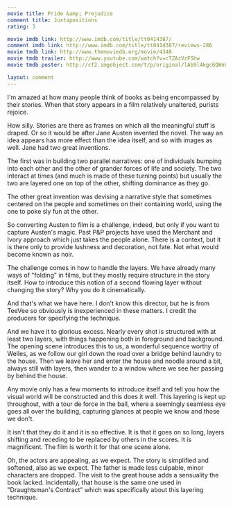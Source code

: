 ```yaml
---
movie title: Pride &amp; Prejudice
comment title: Juxtapositions
rating: 3

movie imdb link: http://www.imdb.com/title/tt0414387/
comment imdb link: http://www.imdb.com/title/tt0414387/reviews-286
movie tmdb link: http://www.themoviedb.org/movie/4348
movie tmdb trailer: http://www.youtube.com/watch?v=cTZAzVzFShw
movie tmdb poster: http://cf2.imgobject.com/t/p/original/lAb9l4kgc6QWnHamBzTnskt71A7.jpg

layout: comment
---
```


I'm amazed at how many people think of books as being encompassed by their stories. When that story appears in a film relatively unaltered, purists rejoice.

How silly. Stories are there as frames on which all the meaningful stuff is draped. Or so it would be after Jane Austen invented the novel. The way an idea appears has more effect than the idea itself, and so with images as well. Jane had two great inventions.

The first was in building two parallel narratives: one of individuals bumping into each other and the other of grander forces of life and society. The two interact at times (and much is made of these turning points) but usually the two are layered one on top of the other, shifting dominance as they go.

The other great invention was devising a narrative style that sometimes centered on the people and sometimes on their containing world, using the one to poke sly fun at the other.

So converting Austen to film is a challenge, indeed, but only if you want to capture Austen's magic. Past P&amp;P projects have used the Merchant and Ivory approach which just takes the people alone. There is a context, but it is there only to provide lushness and decoration, not fate. Not what would become known as noir.

The challenge comes in how to handle the layers. We have already many ways of "folding" in films, but they mostly require structure in the story itself. How to introduce this notion of a second flowing layer without changing the story? Why you do it cinematically.

And that's what we have here. I don't know this director, but he is from TeeVee so obviously is inexperienced in these matters. I credit the producers for specifying the technique.

And we have it to glorious excess. Nearly every shot is structured with at least two layers, with things happening both in foreground and background. The opening scene introduces this to us, a wonderful sequence worthy of Welles, as we follow our girl down the road over a bridge behind laundry to the house. Then we leave her and enter the house and noodle around a bit, always still with layers, then wander to a window where we see her passing by behind the house.

Any movie only has a few moments to introduce itself and tell you how the visual world will be constructed and this does it well. This layering is kept up throughout, with a tour de force in the ball, where a seemingly seamless eye goes all over the building, capturing glances at people we know and those we don't. 

It isn't that they do it and it is so effective. It is that it goes on so long, layers shifting and receding to be replaced by others in the scores. It is magnificent. The film is worth it for that one scene alone.

Oh, the actors are appealing, as we expect. The story is simplified and softened, also as we expect. The father is made less culpable, minor characters are dropped. The visit to the great house adds a sensuality the book lacked. Incidentally, that house is the same one used in "Draughtsman's Contract" which was specifically about this layering technique.